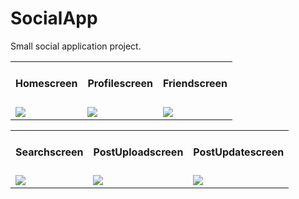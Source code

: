 # SocialApp
Small social application project.

<table>
  <tr>
    <td><h4>Homescreen</h4></td>
    <td><h4>Profilescreen</h4></td>
    <td><h4>Friendscreen</h4></td>
  </tr>
  <tr>
    <td><img src="https://user-images.githubusercontent.com/37879134/104187213-af902900-5441-11eb-9e00-b69b9c8a2767.jpg" </td>
    <td><img src="https://user-images.githubusercontent.com/37879134/104933929-b683e200-59d3-11eb-8f27-fd7d3718f808.jpg" </td>
    <td><img src="https://user-images.githubusercontent.com/37879134/104937064-8d655080-59d7-11eb-9a0b-f314c947ed84.jpg" </td>   
  </tr>
 </table>
 
 <table>
  <tr>
    <td><h4>Searchscreen</h4></td>
    <td><h4>PostUploadscreen</h4></td>
    <td><h4>PostUpdatescreen</h4></td>
  </tr>
  <tr>
    <td><img src="https://user-images.githubusercontent.com/37879134/104937222-b4bc1d80-59d7-11eb-9ab5-6f75eaea09d7.jpg" </td>
    <td><img src="https://user-images.githubusercontent.com/37879134/104937648-37dd7380-59d8-11eb-8987-24f1b9683e64.jpg" </td>
    <td><img src="https://user-images.githubusercontent.com/37879134/104937686-44fa6280-59d8-11eb-989f-f8d6dcf95a09.jpg" </td>   
  </tr>
 </table>
